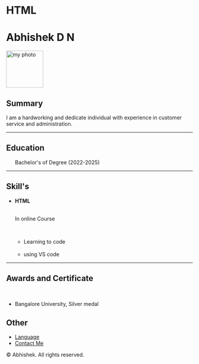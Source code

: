 # HTML
<!DOCTYPE html>
<head>
    <title>My Resume</title>
</head>
<body>
    <h1>Abhishek D N</h1>
    <img src="./html/Images/1731080231445.jpeg" height="100" alt="my photo">
    <h2>Summary</h2>
    <p>I am a hardworking and dedicate individual with experience in customer service and administration.</p>
<hr>
<h2>Education</h2>
<ul>Bachelor's of Degree (2022-2025)</ul>
<hr>
<h2>Skill's</h2>
<ul><li><b>HTML</b></li><br>
<p>In online Course</p><br>
<ul><li> Learning to code</li><br>
<li> using VS code</li></ul></ul>
<hr>
<h2> Awards and Certificate</h2><br>
<ul><li> Bangalore University, Silver medal</li></ul>
<h2>Other</h2>
<ul><li> <a href="./Language.txt"> Language</a> </li>
<li> <a href="./Contact me.txt"> Contact Me</a></li> </ul>
<footer>
    <p>© Abhishek. All rights reserved.</p>
</footer>
</body>
</html>
